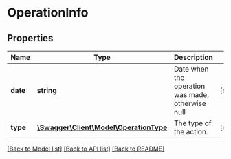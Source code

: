 # OperationInfo

## Properties
Name | Type | Description | Notes
------------ | ------------- | ------------- | -------------
**date** | **string** | Date when the operation was made, otherwise null | [optional] 
**type** | [**\Swagger\Client\Model\OperationType**](OperationType.md) | The type of the action. | [optional] 

[[Back to Model list]](../README.md#documentation-for-models) [[Back to API list]](../README.md#documentation-for-api-endpoints) [[Back to README]](../README.md)


